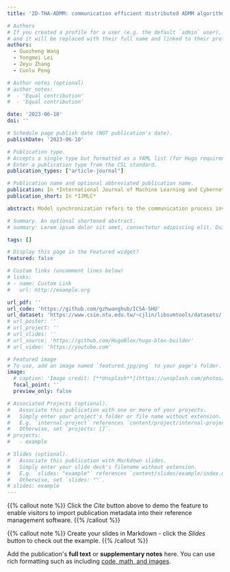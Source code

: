 ```yaml
---
title: '2D-THA-ADMM: communication efficient distributed ADMM algorithm framework based on two-dimensional torus hierarchical AllReduce'

# Authors
# If you created a profile for a user (e.g. the default `admin` user), write the username (folder name) here
# and it will be replaced with their full name and linked to their profile.
authors:
  - Guozheng Wang
  - Yongmei Lei
  - Zeyu Zhang
  - Cunlu Peng

# Author notes (optional)
# author_notes:
#  - 'Equal contribution'
#  - 'Equal contribution'

date: '2023-06-10'
doi: ''

# Schedule page publish date (NOT publication's date).
publishDate: '2023-06-10'

# Publication type.
# Accepts a single type but formatted as a YAML list (for Hugo requirements).
# Enter a publication type from the CSL standard.
publication_types: ["article-journal"]

# Publication name and optional abbreviated publication name.
publication: In *International Journal of Machine Learning and Cybernetics*
publication_short: In *IJMLC*

abstract: Model synchronization refers to the communication process involved in large-scale distributed machine learning tasks. As the cluster scales up, the synchronization of model parameters becomes a challenging task that has to be coordinated among thousands of workers. Firstly, this study proposes a hierarchical AllReduce algorithm structured on a two-dimensional torus (2D-THA), which utilizes a hierarchical structure to synchronize model parameters and maximize bandwidth utilization. Secondly, this study introduces a distributed consensus algorithm called 2D-THA-ADMM, which combines the 2D-THA synchronization algorithm with the alternating direction method of multipliers (ADMM). Thirdly, we evaluate the model parameter synchronization performance of 2D-THA and the scalability of 2D-THA-ADMM on the Tianhe-2 supercomputing platform using real public datasets. Our experiments demonstrate that 2D-THA significantly reduces synchronization time by 63.447% compared to MPI_Allreduce. Furthermore, the proposed 2D-THA-ADMM algorithm exhibits excellent scalability, with a training speed increase of over 3× compared to the state-of-the-art methods, while maintaining high accuracy and computational efficiency.

# Summary. An optional shortened abstract.
# summary: Lorem ipsum dolor sit amet, consectetur adipiscing elit. Duis posuere tellus ac convallis placerat. Proin tincidunt magna sed ex sollicitudin condimentum.

tags: []

# Display this page in the Featured widget?
featured: false

# Custom links (uncomment lines below)
# links:
# - name: Custom Link
#   url: http://example.org

url_pdf: ''
url_code: 'https://github.com/gzhwanghub/ICSA-SHU'
url_dataset: 'https://www.csie.ntu.edu.tw/~cjlin/libsvmtools/datasets/'
# url_poster: ''
# url_project: ''
# url_slides: ''
# url_source: 'https://github.com/HugoBlox/hugo-blox-builder'
# url_video: 'https://youtube.com'

# Featured image
# To use, add an image named `featured.jpg/png` to your page's folder.
image:
  # caption: 'Image credit: [**Unsplash**](https://unsplash.com/photos/pLCdAaMFLTE)'
  focal_point: ''
  preview_only: false

# Associated Projects (optional).
#   Associate this publication with one or more of your projects.
#   Simply enter your project's folder or file name without extension.
#   E.g. `internal-project` references `content/project/internal-project/index.md`.
#   Otherwise, set `projects: []`.
# projects:
#   - example

# Slides (optional).
#   Associate this publication with Markdown slides.
#   Simply enter your slide deck's filename without extension.
#   E.g. `slides: "example"` references `content/slides/example/index.md`.
#   Otherwise, set `slides: ""`.
# slides: example
---
```


{{% callout note %}}
Click the _Cite_ button above to demo the feature to enable visitors to import publication metadata into their reference management software.
{{% /callout %}}

{{% callout note %}}
Create your slides in Markdown - click the _Slides_ button to check out the example.
{{% /callout %}}

Add the publication's **full text** or **supplementary notes** here. You can use rich formatting such as including [code, math, and images](https://docs.hugoblox.com/content/writing-markdown-latex/).
